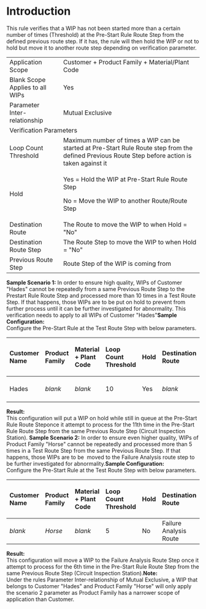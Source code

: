 # Introduction

This rule verifies that a WIP has not been started more than a certain number of times (Threshold) at the Pre-Start Rule Route Step from the defined previous route step. If it has, the rule will then hold the WIP or not to hold but move it to another route step depending on verification parameter.
<table class="confluenceTable"><colgroup><col /><col /></colgroup><tbody><tr><td class="highlight confluenceTd" style="text-align: left;"><a rel="nofollow" style="text-decoration: none;" href="http://usplnd0wiki01:8090/display/PB/Pre-Start+Rules#Pre-StartRules-ApplicationScope">Application Scope</a></td><td style="text-align: left;" class="confluenceTd">Customer + Product Family + Material/Plant Code</td></tr><tr><td class="highlight confluenceTd" style="text-align: left;" colspan="1"><a rel="nofollow" style="text-decoration: none;" href="http://usplnd0wiki01:8090/display/PB/Pre-Start+Rules#Pre-StartRules-BlankScope">Blank Scope Applies to all WIPs</a></td><td style="text-align: left;" colspan="1" class="confluenceTd">Yes</td></tr><tr><td class="highlight confluenceTd" style="text-align: left;"><a style="text-decoration: none;" rel="nofollow" href="http://usplnd0wiki01:8090/display/PB/Pre-Start+Rules#Pre-StartRules-ParamRel">Parameter Inter-relationship</a></td><td style="text-align: left;" class="confluenceTd">Mutual Exclusive</td></tr><tr><td class="highlight confluenceTd" style="text-align: left;" colspan="2">Verification Parameters</td></tr><tr><td style="text-align: left;" colspan="1" class="confluenceTd">Loop Count Threshold</td><td style="text-align: left;" colspan="1" class="confluenceTd">Maximum number of times a WIP can be started at Pre-Start Rule Route step from the defined Previous Route Step before action is taken against it</td></tr><tr><td style="text-align: left;" colspan="1" class="confluenceTd">Hold</td><td style="text-align: left;" colspan="1" class="confluenceTd"><p>Yes = Hold the WIP at Pre-Start Rule Route Step</p><p>No = Move the WIP to another Route/Route Step</p></td></tr><tr><td style="text-align: left;" colspan="1" class="confluenceTd">Destination Route</td><td style="text-align: left;" colspan="1" class="confluenceTd">The Route to move the WIP to when Hold = "No"</td></tr><tr><td style="text-align: left;" colspan="1" class="confluenceTd">Destination Route Step</td><td style="text-align: left;" colspan="1" class="confluenceTd">The Route Step to move the WIP to when Hold = "No"</td></tr><tr><td colspan="1" class="confluenceTd">Previous Route Step</td><td colspan="1" class="confluenceTd">Route Step of the WIP is coming from</td></tr></tbody></table>

**Sample Scenario 1:** 
In order to ensure high quality, WIPs of Customer "Hades" cannot be repeatedly from a same Previous Route Step to the Prestart Rule Route Step and processed more than 10 times in a Test Route Step. If that happens, those WIPs are to be put on hold to prevent from further process until it can be further investigated for abnormality. This verification needs to apply to all WIPs of Customer "Hades"**Sample Configuration:**  
Configure the Pre-Start Rule at the Test Route Step with below parameters.<table class="confluenceTable"><colgroup><col /><col /><col /><col /><col /><col /><col /><col /></colgroup><thead><tr><th style="text-align: left;" class="confluenceTh"><p>Customer Name</p></th><th style="text-align: left;" class="confluenceTh"><p>Product Family</p></th><th style="text-align: left;" class="confluenceTh"><p>Material + Plant Code</p></th><th style="text-align: left;" class="confluenceTh"><p>Loop Count Threshold</p></th><th style="text-align: left;" colspan="1" class="confluenceTh"><p>Hold</p></th><th style="text-align: left;" colspan="1" class="confluenceTh"><p>Destination Route</p></th><th style="text-align: left;" colspan="1" class="confluenceTh"><p>Destination Route Step</p></th><th colspan="1" class="confluenceTh">Previous Route Step</th></tr></thead><tbody><tr><td style="text-align: left;" class="confluenceTd">Hades</td><td style="text-align: left;" class="confluenceTd"><em>blank</em></td><td style="text-align: left;" class="confluenceTd"><em>blank</em></td><td style="text-align: left;" class="confluenceTd">10</td><td style="text-align: left;" colspan="1" class="confluenceTd">Yes</td><td style="text-align: left;" colspan="1" class="confluenceTd"><em>blank</em></td><td style="text-align: left;" colspan="1" class="confluenceTd"><em>blank</em></td><td colspan="1" class="confluenceTd">Circuit Inspection Station</td></tr></tbody></table>

**Result:**  
This configuration will put a WIP on hold while still in queue at the Pre-Start Rule Route Steponce it attempt to process for the 11th time in the Pre-Start Rule Route Step from the same Previous Route Step (Circuit Inspection Station).
**Sample Scenario 2:** 
In order to ensure even higher quality, WIPs of Product Family "Horse" cannot be repeatedly and processed more than 5 times in a Test Route Step from the same Previous Route Step. If that happens, those WIPs are to be  moved to the Failure Analysis route step to be further investigated for abnormality.**Sample Configuration:**  
Configure the Pre-Start Rule at the Test Route Step with below parameters.<table class="confluenceTable"><colgroup><col /><col /><col /><col /><col /><col /><col /><col /></colgroup><thead><tr><th style="text-align: left;" class="confluenceTh"><p>Customer Name</p></th><th style="text-align: left;" class="confluenceTh"><p>Product Family</p></th><th style="text-align: left;" class="confluenceTh"><p>Material + Plant Code</p></th><th style="text-align: left;" class="confluenceTh"><p>Loop Count Threshold</p></th><th style="text-align: left;" colspan="1" class="confluenceTh"><p>Hold</p></th><th style="text-align: left;" colspan="1" class="confluenceTh"><p>Destination Route</p></th><th style="text-align: left;" colspan="1" class="confluenceTh"><p>Destination Route Step</p></th><th colspan="1" class="confluenceTh">Previous Route Step</th></tr></thead><tbody><tr><td style="text-align: left;" class="confluenceTd"><em>blank</em></td><td style="text-align: left;" class="confluenceTd"><em>Horse</em></td><td style="text-align: left;" class="confluenceTd"><em>blank</em></td><td style="text-align: left;" class="confluenceTd">5</td><td style="text-align: left;" colspan="1" class="confluenceTd">No</td><td style="text-align: left;" colspan="1" class="confluenceTd"><span>Failure Analysis Route</span></td><td style="text-align: left;" colspan="1" class="confluenceTd"><span>Failure Analysis Route Step</span></td><td colspan="1" class="confluenceTd">Circuit Inspection Station</td></tr></tbody></table>

**Result:**  
This configuration will move a WIP to the Failure Analysis Route Step once it attempt to process for the 6th time in the Pre-Start Rule Route Step from the same Previous Route Step (Circuit Inspection Station).**Note:**  
Under the rules Parameter Inter-relationship of Mutual Exclusive, a WIP that belongs to Customer "Hades" and Product Family "Horse" will only apply the scenario 2 parameter as Product Family has a narrower scope of application than Customer.